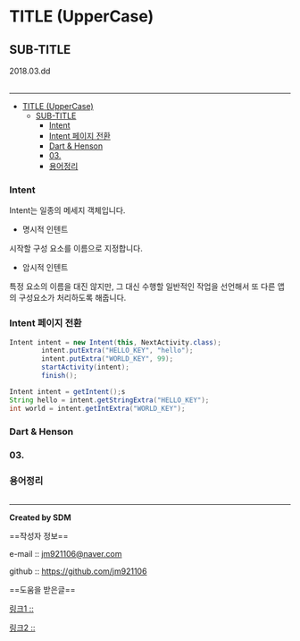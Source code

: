 # TITLE (UpperCase)
## SUB-TITLE
<div class="pull-right"> 2018.03.dd </div><br>

---

<!-- @import "[TOC]" {cmd="toc" depthFrom=1 depthTo=6 orderedList=false} -->
<!-- code_chunk_output -->

* [TITLE (UpperCase)](#title-uppercase)
	* [SUB-TITLE](#sub-title)
		* [Intent](#intent)
		* [Intent 페이지 전환](#intent-페이지-전환)
		* [Dart & Henson](#dart-henson)
		* [03.](#03)
		* [용어정리](#용어정리)

<!-- /code_chunk_output -->

### Intent

Intent는 일종의 메세지 객체입니다.

- 명시적 인텐트

시작할 구성 요소를 이름으로 지정합니다.

- 암시적 인텐트

특정 요소의 이름을 대진 않지만, 그 대신 수행할 일반적인 작업을 선언해서 또 다른 앱의 구성요소가 처리하도록 해줍니다.

### Intent 페이지 전환

```java
Intent intent = new Intent(this, NextActivity.class);
		intent.putExtra("HELLO_KEY", "hello");
		intent.putExtra("WORLD_KEY", 99);
		startActivity(intent);
		finish();
```  

```java
Intent intent = getIntent();s
String hello = intent.getStringExtra("HELLO_KEY");
int world = intent.getIntExtra("WORLD_KEY");
```

### Dart & Henson

### 03.

### 용어정리
```

```

---

**Created by SDM**

==작성자 정보==

e-mail :: jm921106@naver.com

github :: https://github.com/jm921106

==도움을 받은글==

[링크1 :: ]()

[링크2 :: ]()
